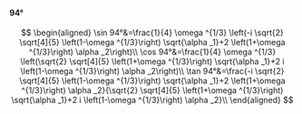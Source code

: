 #### 94°

$$
\begin{aligned}
\sin 94°&=\frac{1}{4} \omega ^{1/3} \left(-i \sqrt{2} \sqrt[4]{5} \left(1-\omega ^{1/3}\right) \sqrt{\alpha _1}+2 \left(1+\omega ^{1/3}\right) \alpha _2\right)\\
\cos 94°&=\frac{1}{4} \omega ^{1/3} \left(\sqrt{2} \sqrt[4]{5} \left(1+\omega ^{1/3}\right) \sqrt{\alpha _1}+2 i \left(1-\omega ^{1/3}\right) \alpha _2\right)\\
\tan 94°&=\frac{-i \sqrt{2} \sqrt[4]{5} \left(1-\omega ^{1/3}\right) \sqrt{\alpha _1}+2 \left(1+\omega ^{1/3}\right) \alpha _2}{\sqrt{2} \sqrt[4]{5} \left(1+\omega
^{1/3}\right) \sqrt{\alpha _1}+2 i \left(1-\omega ^{1/3}\right) \alpha _2}\\
\end{aligned}
$$

